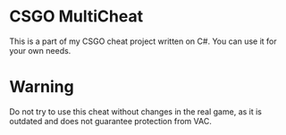 # CSGO MultiCheat
This is a part of my CSGO cheat project written on C#. You can use it for your own needs.
# Warning
Do not try to use this cheat without changes in the real game, as it is outdated and does not guarantee protection from VAC.
